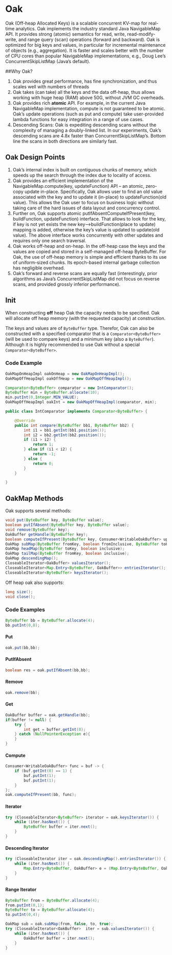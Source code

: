 # Oak
Oak (Off-heap Allocated Keys) is a scalable concurrent KV-map for real-time analytics.
Oak implements the industry standard Java NavigableMap API. It provides strong (atomic) semantics for read, write, read-modify-write, and range query (scan) operations (forward and backward). Oak is optimized for big keys and values, in particular for incremental maintenance of objects (e.g., aggregation). It is faster and scales better with the number of CPU cores than popular NavigableMap implementations, e.g., Doug Lee’s ConcurrentSkipListMap (Java’s default).

##Why Oak?
1. Oak provides great performance, has fine synchronization, and thus scales well with numbers of threads
2. Oak takes (can take) all the keys and the data off-heap, thus allows working with huge heap (RAM) above 50G, without JVM GC overheads.
3. Oak provides rich **atomic** API. For example, in the current Java NavigableMap implementation, compute is not guaranteed to be atomic. Oak’s update operations (such as put and compute) take user-provided lambda functions for easy integration in a range of use cases. 
4. Descending Scans: Oak is expediting descending scans without the complexity of managing a doubly-linked list. In our experiments, Oak’s descending scans are 4.8x faster than ConcurrentSkipListMap’s. Bottom line the scans in both directions are similarly fast.

## Oak Design Points
1. Oak’s internal index is built on contiguous chunks of memory, which speeds up the search through the index due to locality of access.
2. Oak provides an efficient implementation of the NavigableMap.compute(key, updateFunction) API – an atomic, zero-copy update in-place. Specifically, Oak allows user to find an old value associated with the key and to update it (in-place) to updateFunction(old value). 
This allows the Oak user to focus on business logic without taking care of the hard issues of data layout and concurrency control.
3. Further on, Oak supports atomic putIfAbsentComputeIfPresent(key, buildFunction, updateFunction) interface. That allows to look for the key, if key is not yet exists the new key-->buildFunction(place to update) mapping is added, otherwise the key’s value is updated to update(old value). 
The above interface works concurrently with other updates and requires only one search traversal.
4. Oak works off-heap and on-heap. In the off-heap case the keys and the values are copied and stored in a self-managed off-heap ByteBuffer. For Oak, the use of off-heap memory is simple and efficient thanks to its use of uniform-sized chunks. Its epoch-based internal garbage collection has negligible overhead.
5. Oak’s forward and reverse scans are equally fast (interestingly, prior algorithms as Java’s ConcurrentSkipListMap did not focus on reverse scans, and provided grossly inferior performance).

## Init

When constructing **off** heap Oak the capacity needs to be specified.
Oak will allocate off heap memory (with the requested capacity) at construction.

The keys and values are of `ByteBuffer` type.
Therefor, Oak can also be constructed with a specified comparator that is a `Comparator<ByteBuffer>` 
(will be used to compare keys) and a minimum key (also a `ByteBuffer`).
Although it is highly recommended to use Oak without a special `Comparator<ByteBuffer>`.

### Code Example

```java
OakMapOnHeapImpl oakOnHeap = new OakMapOnHeapImpl();
OakMapOffHeapImpl oakOffHeap = new OakMapOffHeapImpl();
```

```java
Comparator<ByteBuffer> comparator = new IntComparator();
ByteBuffer min = ByteBuffer.allocate(10);
min.putInt(0,Integer.MIN_VALUE);
OakMapOffHeapImpl oakInt = new OakMapOffHeapImpl(comparator, min);
```

```java
public class IntComparator implements Comparator<ByteBuffer> {

    @Override
    public int compare(ByteBuffer bb1, ByteBuffer bb2) {
        int i1 = bb1.getInt(bb1.position());
        int i2 = bb2.getInt(bb2.position());
        if (i1 > i2) {
            return 1;
        } else if (i1 < i2) {
            return -1;
        } else {
            return 0;
        }
    }

}
```

## OakMap Methods

Oak supports several methods:
```java
void put(ByteBuffer key, ByteBuffer value);
boolean putIfAbsent(ByteBuffer key, ByteBuffer value);
void remove(ByteBuffer key);
OakBuffer getHandle(ByteBuffer key);
boolean computeIfPresent(ByteBuffer key, Consumer<WritableOakBuffer> updatingFunction);
OakMap subMap(ByteBuffer fromKey, boolean fromInclusive, ByteBuffer toKey, boolean toInclusive);
OakMap headMap(ByteBuffer toKey, boolean inclusive);
OakMap tailMap(ByteBuffer fromKey, boolean inclusive);
OakMap descendingMap();
CloseableIterator<OakBuffer> valuesIterator();
CloseableIterator<Map.Entry<ByteBuffer, OakBuffer>> entriesIterator();
CloseableIterator<ByteBuffer> keysIterator(); 
```

Off heap oak also supports:
```java
long size();
void close();
```

### Code Examples

```java
ByteBuffer bb = ByteBuffer.allocate(4);
bb.putInt(0,0);
```

#### Put
```java
oak.put(bb,bb);
```

#### PutIfAbsent
```java
boolean res = oak.putIfAbsent(bb,bb);
```

#### Remove
```java
oak.remove(bb);
```

#### Get
```java
OakBuffer buffer = oak.getHandle(bb);
if(buffer != null) {
    try {
        int get = buffer.getInt(0);
    } catch (NullPointerException e){
    }
}
```

#### Compute
```java
Consumer<WritableOakBuffer> func = buf -> {
    if (buf.getInt(0) == 1) {
        buf.putInt(1);
        buf.putInt(1);
    }
};
oak.computeIfPresent(bb, func);
```

#### Iterator
```java
try (CloseableIterator<ByteBuffer> iterator = oak.keysIterator()) {
    while (iter.hasNext()) {
        ByteBuffer buffer = iter.next();
    }
}
```

#### Descending Iterator
```java
try (CloseableIterator iter = oak.descendingMap().entriesIterator()) {
    while (iter.hasNext()) {
        Map.Entry<ByteBuffer, OakBuffer> e = (Map.Entry<ByteBuffer, OakBuffer>) iter.next();
    }
}
```

#### Range Iterator
```java
ByteBuffer from = ByteBuffer.allocate(4);
from.putInt(0,1);
ByteBuffer to = ByteBuffer.allocate(4);
to.putInt(0,4);

OakMap sub = oak.subMap(from, false, to, true);
try (CloseableIterator<OakBuffer>  iter = sub.valuesIterator()) {
    while (iter.hasNext()) {
        OakBuffer buffer = iter.next();
    }
}
```
